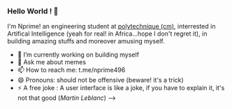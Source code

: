 ### Hello World ! 👋

I'm Nprime! an engineering student at [polytechnique (cm)](www.polytechnique.cm), interrested in Artifical Intelligence (yeah for real! in Africa...hope I don't regret it), in building amazing stuffs and moreover amusing myself.

- 🔭 I’m currently working on building myself
- 💬 Ask me about memes
- 📫 How to reach me: t.me/nprime496
- 😄 Pronouns: should not be offensive (beware! it's a trick)
- ⚡ A free joke : A user interface is like a joke, if you have to explain it, it's not that good (_Martin Leblanc_)
-->
